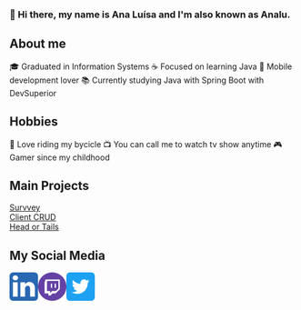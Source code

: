 ### 👋 Hi there, my name is Ana Luísa and I'm also known as Analu.

## About me
🎓 Graduated in Information Systems
☕ Focused on learning Java
📲 Mobile development lover
📚 Currently studying Java with Spring Boot with DevSuperior

## Hobbies
🚴 Love riding my bycicle
📺 You can call me to watch tv show anytime
🎮 Gamer since my childhood

## Main Projects
[Survvey](https://github.com/analudias/sds1-pesquisa)  
[Client CRUD](https://github.com/analudias/ds-client)  
[Head or Tails](https://github.com/analudias/app-cara-coroa)  

## My Social Media
[<img align="left" src="https://github.com/analudias/analudias/blob/master/images/linkedin-icon.png?raw=true" alt="linkedin" width="50px"/>](https://www.linkedin.com/in/analudiastech/)

[<img align="left" src="https://github.com/analudias/analudias/blob/master/images/twitch-icon.png?raw=true" alt="twitch" width="50px"/>](https://www.twitch.tv/purplepizza92)

[<img align="left" src="https://github.com/analudias/analudias/blob/master/images/twitter-icon.png?raw=true" alt="linkedin" width="50px"/>](https://twitter.com/_analudias)
